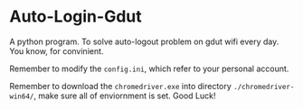 # Auto-Login-Gdut

A python program. To solve auto-logout problem on gdut wifi every day. You know, for convinient. 

Remember to modify the `config.ini`, which refer to your personal account.

Remember to download the `chromedriver.exe` into directory `./chromedriver-win64/`, make sure all of enviornment is set. Good Luck! 
